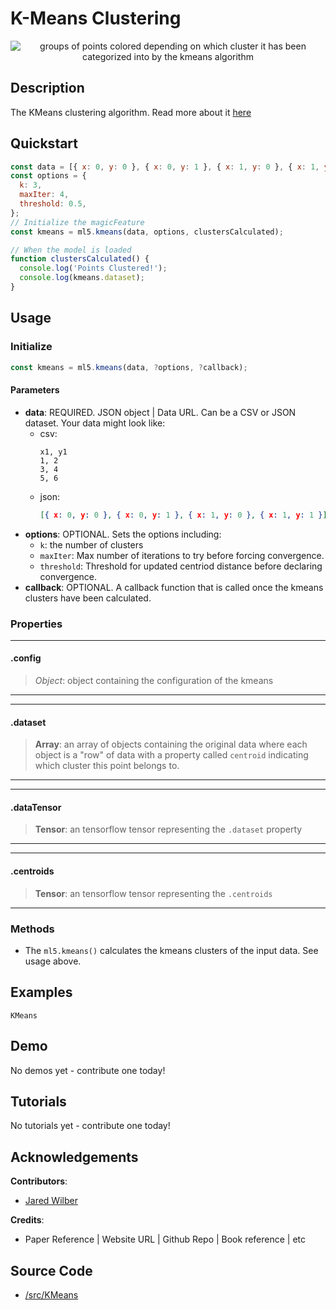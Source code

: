 # K-Means Clustering

<center>
    <img style="display:block; max-height:20rem" alt="groups of points colored depending on which cluster it has been categorized into by the kmeans algorithm" src="_media/reference__header-kmeans.png">
</center>


## Description

The KMeans clustering algorithm. Read more about it [here](https://en.wikipedia.org/wiki/K-means_clustering)

## Quickstart

```js
const data = [{ x: 0, y: 0 }, { x: 0, y: 1 }, { x: 1, y: 0 }, { x: 1, y: 1 }];
const options = {
  k: 3,
  maxIter: 4,
  threshold: 0.5,
};
// Initialize the magicFeature
const kmeans = ml5.kmeans(data, options, clustersCalculated);

// When the model is loaded
function clustersCalculated() {
  console.log('Points Clustered!');
  console.log(kmeans.dataset);
}

```


## Usage

### Initialize

```js
const kmeans = ml5.kmeans(data, ?options, ?callback);
```

#### Parameters
* **data**: REQUIRED. JSON object | Data URL. Can be a CSV or JSON dataset. Your data might look like:
  * csv:
    ```csv
    x1, y1
    1, 2
    3, 4
    5, 6
    ```
  * json:
    ```json
    [{ x: 0, y: 0 }, { x: 0, y: 1 }, { x: 1, y: 0 }, { x: 1, y: 1 }]
    ```
* **options**: OPTIONAL. Sets the options including:
  * `k`: the number of clusters
  * `maxIter`: Max number of iterations to try before forcing convergence.
  * `threshold`: Threshold for updated centriod distance before declaring convergence.
* **callback**: OPTIONAL. A callback function that is called once the kmeans clusters have been calculated.


### Properties


***
#### .config
> *Object*: object containing the configuration of the kmeans
***

***
#### .dataset
> **Array**: an array of objects containing the original data where each object is a "row" of data with a property called `centroid` indicating which cluster this point belongs to.
***
***
#### .dataTensor
> **Tensor**: an tensorflow tensor representing the `.dataset` property
***
***
#### .centroids
> **Tensor**: an tensorflow tensor representing the `.centroids`
***



### Methods


* The `ml5.kmeans()` calculates the kmeans clusters of the input data. See usage above.

## Examples
```ml5-examples
KMeans
```

## Demo

No demos yet - contribute one today!

## Tutorials

No tutorials yet - contribute one today!


## Acknowledgements

**Contributors**:
  * [Jared Wilber](https://www.jwilber.me/)

**Credits**:
  * Paper Reference | Website URL | Github Repo | Book reference | etc

## Source Code

* [/src/KMeans](https://github.com/ml5js/ml5-library/tree/main/src/KMeans)
